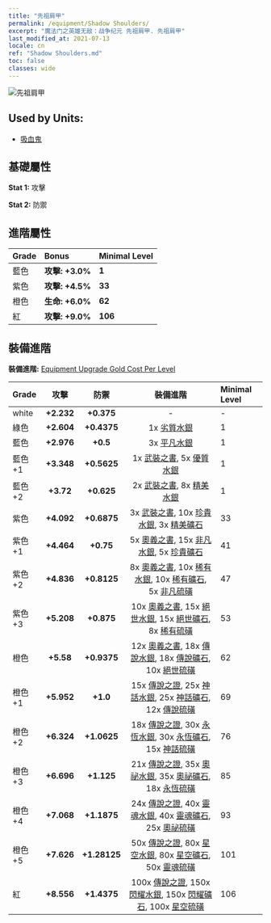 ```yaml
---
title: "先祖肩甲"
permalink: /equipment/Shadow Shoulders/
excerpt: "魔法门之英雄无敌：战争纪元 先祖肩甲. 先祖肩甲"
last_modified_at: 2021-07-13
locale: cn
ref: "Shadow Shoulders.md"
toc: false
classes: wide
---
```


  ![先祖肩甲](/images/e/e_3043.png)

## Used by Units:

* [吸血鬼](/cn/units/Vampire/) 


## 基礎屬性
 **Stat 1:** 攻擊

 **Stat 2:** 防禦

## 進階屬性

  |     Grade    |   Bonus | Minimal Level | 
  |:-------------|:--------|:--------------| 
  | 藍色 | **攻擊: +3.0%** | **1** | 
  | 紫色 | **攻擊: +4.5%** | **33** | 
  | 橙色 | **生命: +6.0%** | **62** | 
  | 紅 | **攻擊: +9.0%** | **106** | 


## 裝備進階
 **裝備進階:** [Equipment Upgrade Gold Cost Per Level](/equipment/EquipmentUpgradeCostPerLevel/) 

  |          Grade      | 攻擊 | 防禦 | 裝備進階 | Minimal Level |
  |:--------------------|:---------:|:---------:|:----------------:|:--------------|
  | white | **+2.232** | **+0.375** | - | - |
  | 綠色 | **+2.604** | **+0.4375** | 1x [劣質水銀](/cn/Items/mat_2/) | 1 |
  | 藍色 | **+2.976** | **+0.5** | 3x [平凡水銀](/cn/Items/mat_8/) | 1 |
  | 藍色 +1 | **+3.348** | **+0.5625** | 1x [武裝之書](/cn/Items/mat_18/), 5x [優質水銀](/cn/Items/mat_14/) | 1 |
  | 藍色 +2 | **+3.72** | **+0.625** | 2x [武裝之書](/cn/Items/mat_25/), 8x [精美水銀](/cn/Items/mat_21/) | 1 |
  | 紫色 | **+4.092** | **+0.6875** | 3x [武裝之書](/cn/Items/mat_32/), 10x [珍貴水銀](/cn/Items/mat_28/), 3x [精美礦石](/cn/Items/mat_19/) | 33 |
  | 紫色 +1 | **+4.464** | **+0.75** | 5x [奧義之書](/cn/Items/mat_39/), 15x [非凡水銀](/cn/Items/mat_35/), 5x [珍貴礦石](/cn/Items/mat_26/) | 41 |
  | 紫色 +2 | **+4.836** | **+0.8125** | 8x [奧義之書](/cn/Items/mat_46/), 10x [稀有水銀](/cn/Items/mat_42/), 10x [稀有礦石](/cn/Items/mat_40/), 5x [非凡硫磺](/cn/Items/mat_36/) | 47 |
  | 紫色 +3 | **+5.208** | **+0.875** | 10x [奧義之書](/cn/Items/mat_53/), 15x [絕世水銀](/cn/Items/mat_49/), 15x [絕世礦石](/cn/Items/mat_47/), 8x [稀有硫磺](/cn/Items/mat_43/) | 53 |
  | 橙色 | **+5.58** | **+0.9375** | 12x [奧義之書](/cn/Items/mat_60/), 18x [傳說水銀](/cn/Items/mat_56/), 18x [傳說礦石](/cn/Items/mat_54/), 10x [絕世硫磺](/cn/Items/mat_50/) | 62 |
  | 橙色 +1 | **+5.952** | **+1.0** | 15x [傳說之證](/cn/Items/mat_67/), 25x [神話水銀](/cn/Items/mat_63/), 25x [神話礦石](/cn/Items/mat_61/), 12x [傳說硫磺](/cn/Items/mat_57/) | 69 |
  | 橙色 +2 | **+6.324** | **+1.0625** | 18x [傳說之證](/cn/Items/mat_74/), 30x [永恆水銀](/cn/Items/mat_70/), 30x [永恆礦石](/cn/Items/mat_68/), 15x [神話硫磺](/cn/Items/mat_64/) | 76 |
  | 橙色 +3 | **+6.696** | **+1.125** | 21x [傳說之證](/cn/Items/mat_81/), 35x [奧祕水銀](/cn/Items/mat_77/), 35x [奧祕礦石](/cn/Items/mat_75/), 18x [永恆硫磺](/cn/Items/mat_71/) | 85 |
  | 橙色 +4 | **+7.068** | **+1.1875** | 24x [傳說之證](/cn/Items/mat_88/), 40x [靈魂水銀](/cn/Items/mat_84/), 40x [靈魂礦石](/cn/Items/mat_82/), 25x [奧祕硫磺](/cn/Items/mat_78/) | 93 |
  | 橙色 +5 | **+7.626** | **+1.28125** | 50x [傳說之證](/cn/Items/mat_95/), 80x [星空水銀](/cn/Items/mat_91/), 80x [星空礦石](/cn/Items/mat_89/), 50x [靈魂硫磺](/cn/Items/mat_85/) | 101 |
  | 紅 | **+8.556** | **+1.4375** | 100x [傳說之證](/cn/Items/mat_102/), 150x [閃耀水銀](/cn/Items/mat_98/), 150x [閃耀礦石](/cn/Items/mat_96/), 100x [星空硫磺](/cn/Items/mat_92/) | 106 |

